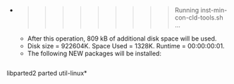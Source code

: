 * >>>>>>>>> Running inst-min-con-cld-tools.sh ...
  * After this operation, 809 kB of additional disk space will be used.
  * Disk size = 922604K. Space Used = 1328K. Runtime = 00:00:00:01.
  * The following NEW packages will be installed:
  ```bash
libparted2 parted util-linux*
  ```
